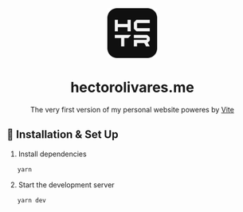 <div align="center">
    <img src="public/hctr-favicon.svg" alt="Hector Favicon" width="100px" />
    <h1>hectorolivares.me</h1>
    The very first version of my personal website poweres by <a href="https://vitejs.dev/">Vite</a>
</div>

## 🔨 Installation & Set Up

1. Install dependencies
```sh
   yarn
   ```
2. Start the development server
```sh
   yarn dev
   ```
